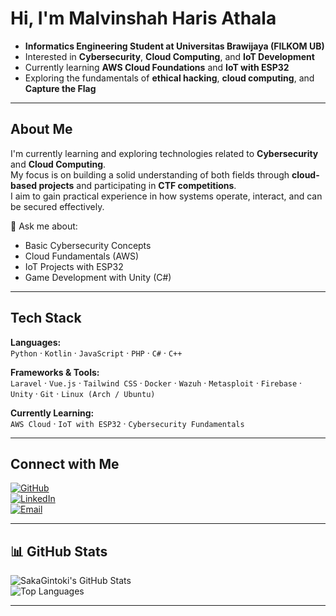 #  Hi, I'm Malvinshah Haris Athala  

- **Informatics Engineering Student at Universitas Brawijaya (FILKOM UB)**  
- Interested in **Cybersecurity**, **Cloud Computing**, and **IoT Development**  
- Currently learning **AWS Cloud Foundations** and **IoT with ESP32**  
- Exploring the fundamentals of **ethical hacking**, **cloud computing**, and **Capture the Flag**

---

## About Me  

I'm currently learning and exploring technologies related to **Cybersecurity** and **Cloud Computing**.  
My focus is on building a solid understanding of both fields through **cloud-based projects** and participating in **CTF competitions**.  
I aim to gain practical experience in how systems operate, interact, and can be secured effectively.

💬 Ask me about:  
- Basic Cybersecurity Concepts  
- Cloud Fundamentals (AWS)  
- IoT Projects with ESP32  
- Game Development with Unity (C#)  

---

## Tech Stack  

**Languages:**  
`Python` · `Kotlin` · `JavaScript` · `PHP` · `C#` · `C++`

**Frameworks & Tools:**  
`Laravel` · `Vue.js` · `Tailwind CSS` · `Docker` · `Wazuh` · `Metasploit` · `Firebase` · `Unity` · `Git` · `Linux (Arch / Ubuntu)`

**Currently Learning:**  
`AWS Cloud` · `IoT with ESP32` · `Cybersecurity Fundamentals`  

---

## Connect with Me  

[![GitHub](https://img.shields.io/badge/GitHub-181717?logo=github&logoColor=white)](https://github.com/SakaGintoki)  
[![LinkedIn](https://img.shields.io/badge/LinkedIn-0077B5?logo=linkedin&logoColor=white)](https://linkedin.com/in/yourusername)  
[![Email](https://img.shields.io/badge/Email-D14836?logo=gmail&logoColor=white)](mailto:your.email@example.com)

---

## 📊 GitHub Stats  

![SakaGintoki's GitHub Stats](https://github-readme-stats.vercel.app/api?username=SakaGintoki&show_icons=true&theme=tokyonight)  
![Top Languages](https://github-readme-stats.vercel.app/api/top-langs/?username=SakaGintoki&layout=compact&theme=tokyonight)

---
